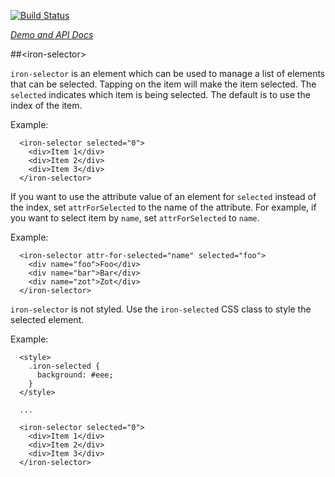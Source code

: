 
<!---

This README is automatically generated from the comments in these files:
iron-multi-selectable.html  iron-selectable.html  iron-selector.html

Edit those files, and our readme bot will duplicate them over here!
Edit this file, and the bot will squash your changes :)

-->

[![Build Status](https://travis-ci.org/PolymerElements/iron-selector.svg?branch=master)](https://travis-ci.org/PolymerElements/iron-selector)

_[Demo and API Docs](https://elements.polymer-project.org/elements/iron-selector)_


##&lt;iron-selector&gt;


  `iron-selector` is an element which can be used to manage a list of elements
  that can be selected.  Tapping on the item will make the item selected.  The `selected` indicates
  which item is being selected.  The default is to use the index of the item.

  Example:

      <iron-selector selected="0">
        <div>Item 1</div>
        <div>Item 2</div>
        <div>Item 3</div>
      </iron-selector>

  If you want to use the attribute value of an element for `selected` instead of the index,
  set `attrForSelected` to the name of the attribute.  For example, if you want to select item by
  `name`, set `attrForSelected` to `name`.

  Example:

      <iron-selector attr-for-selected="name" selected="foo">
        <div name="foo">Foo</div>
        <div name="bar">Bar</div>
        <div name="zot">Zot</div>
      </iron-selector>

  `iron-selector` is not styled. Use the `iron-selected` CSS class to style the selected element.

  Example:

      <style>
        .iron-selected {
          background: #eee;
        }
      </style>

      ...

      <iron-selector selected="0">
        <div>Item 1</div>
        <div>Item 2</div>
        <div>Item 3</div>
      </iron-selector>

  

<!-- No docs for Polymer.IronMultiSelectableBehavior found. -->

<!-- No docs for Polymer.IronSelectableBehavior found. -->
